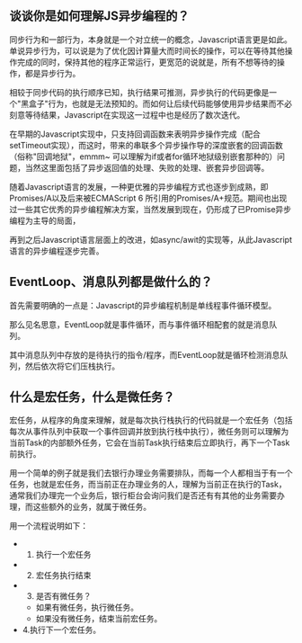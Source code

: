 ## 谈谈你是如何理解JS异步编程的？
同步行为和一部行为，本身就是一个对立统一的概念，Javascript语言更是如此。
单说异步行为，可以说是为了优化因计算量大而时间长的操作，可以在等待其他操作完成的同时，保持其他的程序正常运行，更宽范的说就是，所有不想等待的操作，都是异步行为。

相较于同步代码的执行顺序已知，执行结果可推测，异步执行的代码更像是一个"黑盒子"行为，也就是无法预知的。而如何让后续代码能够使用异步结果而不必刻意等待结果，Javascript在实现这一过程中也是经历了数次迭代。

在早期的Javascript实现中，只支持回调函数来表明异步操作完成（配合setTimeout实现），而这时，带来的串联多个异步操作导的深度嵌套的回调函数（俗称"回调地狱"，emmm~ 可以理解为if或者for循环地狱级别嵌套那种的）问题，当然这里面包括了异步返回值的处理、失败的处理、嵌套异步回调等。

随着Javascript语言的发展，一种更优雅的异步编程方式也逐步到成熟，即Promises/A以及后来被ECMAScript 6 所引用的Promises/A+规范。期间也出现过一些其它优秀的异步编程解决方案，当然发展到现在，仍形成了已Promise异步编程为主导的局面，

再到之后Javascript语言层面上的改进，如async/awit的实现等，从此Javascript语言的异步编程逐步完善。
## EventLoop、消息队列都是做什么的？
首先需要明确的一点是：Javascript的异步编程机制是单线程事件循环模型。

那么见名思意，EventLoop就是事件循环，而与事件循环相配套的就是消息队列。

其中消息队列中存放的是待执行的指令/程序，而EventLoop就是循环检测消息队列，然后依次将它们压栈执行。

## 什么是宏任务，什么是微任务？
宏任务，从程序的角度来理解，就是每次执行栈执行的代码就是一个宏任务（包括每次从事件队列中获取一个事件回调并放到执行栈中执行），微任务则可以理解为当前Task的内部额外任务，它会在当前Task执行结束后立即执行，再下一个Task前执行。

用一个简单的例子就是我们去银行办理业务需要排队，而每一个人都相当于有一个任务，也就是宏任务，而当前正在办理业务的人，理解为当前正在执行的Task，通常我们办理完一个业务后，银行柜台会询问我们是否还有有其他的业务需要办理，而这些额外的业务，就属于微任务。

用一个流程说明如下：
- 1. 执行一个宏任务
- 2. 宏任务执行结束
- 3. 是否有微任务？
    - 如果有微任务，执行微任务。
    - 如果没有微任务，结束当前宏任务。
- 4.执行下一个宏任务。